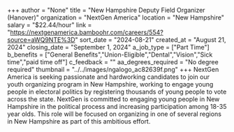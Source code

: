 +++
author = "None"
title = "New Hampshire Deputy Field Organizer (Hanover)"
organization = "NextGen America"
location = "New Hampshire"
salary = "$22.44/hour"
link = "https://nextgenamerica.bamboohr.com/careers/554?source=aWQ9NTE%3D"
sort_date = "2024-08-21"
created_at = "August 21, 2024"
closing_date = "September 1, 2024"
a_job_type = ["Part Time"]
b_benefits = ["General Benefits","Union-Eligible","Dental","Vision","Sick time","paid time off"]
c_feedback = ""
aa_degrees_required = "No degree required"
thumbnail = "../../images/ngalogo_ac82639f.png"
+++
NextGen America is seeking passionate and hardworking candidates to join our youth organizing program in New Hampshire, working to engage young people in electoral politics by registering thousands of young people to vote across the state. NextGen is committed to engaging young people in New Hampshire in the political process and increasing participation among 18-35 year olds. This role will be focused on organizing in one of several regions in New Hampshire as part of this ambitious effort. 